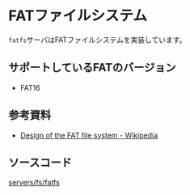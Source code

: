 # FATファイルシステム

`fatfs`サーバはFATファイルシステムを実装しています。

## サポートしているFATのバージョン

- FAT16

## 参考資料

- [Design of the FAT file system - Wikipedia](https://en.wikipedia.org/wiki/Design_of_the_FAT_file_system)

## ソースコード

[servers/fs/fatfs](https://github.com/nuta/resea/tree/master/servers/fs/fatfs)
